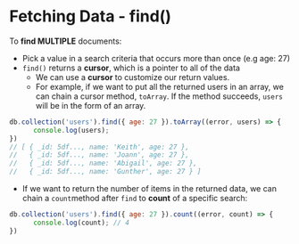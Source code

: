 # Fetching Data - find\(\)

To **find MULTIPLE** documents:

* Pick a value in a search criteria that occurs more than once \(e.g age: 27\)
* `find()` returns a **cursor**, which is a pointer to all of the data
  * We can use a **cursor** to customize our return values.
  * For example, if we want to put all the returned users in an array, we can chain a cursor method, `toArray`. If the method succeeds,  `users` will be in the form of an array.

```javascript
db.collection('users').find({ age: 27 }).toArray((error, users) => {
      console.log(users);
})
// [ { _id: 5df..., name: 'Keith', age: 27 },
//   { _id: 5df..., name: 'Joann', age: 27 },
//   { _id: 5df..., name: 'Abigail', age: 27 },
//   { _id: 5df..., name: 'Gunther', age: 27 } ]
```

* If we want to return the number of items in the returned data, we can chain a `count`method after `find` to **count** of a specific search:

```javascript
db.collection('users').find({ age: 27 }).count((error, count) => {
      console.log(count); // 4
})
```


